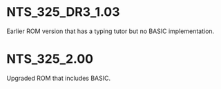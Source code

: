 # NTS_325_DR3_1.03
Earlier ROM version that has a typing tutor but no BASIC implementation.<br>

# NTS_325_2.00
Upgraded ROM that includes BASIC.<br>
